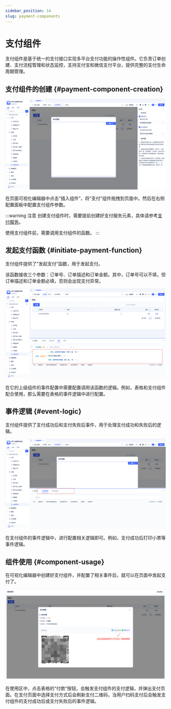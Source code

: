 ```yaml
---
sidebar_position: 14
slug: payment-components
---
```


# 支付组件
支付组件是基于统一的支付接口实现多平台支付功能的操作性组件。它负责订单创建、支付流程管理和状态监控，支持支付宝和微信支付平台，提供完整的支付生命周期管理。

## 支付组件的创建 {#payment-component-creation}
![支付组件创建](./img/14/pay_2025-08-28_19-37-19.png)

在页面可视化编辑器中点击“插入组件”，将“支付”组件拖拽到页面中。然后在右侧配置面板中配置支付组件参数。

:::warning 注意
创建支付组件时，需要提前创建好支付服务元素，具体请参考[支付服务](../third-party-integration/payment-service)。

使用支付组件前，需要调用支付组件的函数。
:::

## 发起支付函数 {#initiate-payment-function}
支付组件提供了“发起支付”函数，用于发起支付。

该函数接收三个参数：订单号、订单描述和订单金额。其中，订单号可以不填，但订单描述和订单金额必填，否则会出现支付异常。

![发起支付](./img/14/pay_2025-08-29_08-38-30.png)

在它的上级组件的事件配置中需要配置调用该函数的逻辑。例如，表格和支付组件配合使用，那么需要在表格的事件逻辑中进行配置。

## 事件逻辑 {#event-logic}
支付组件提供了支付成功后和支付失败后事件，用于处理支付成功和失败后的逻辑。

![支付成功和失败事件](./img/14/pay_2025-08-29_08-59-46.png)

在支付组件的事件逻辑中，进行配置相关逻辑即可。例如，支付成功后打印小票等事件逻辑。

## 组件使用 {#component-usage}
在可视化编辑器中创建好支付组件，并配置了相关事件后，就可以在页面中发起支付了。

![支付组件使用](./img/14/pay_2025-08-28_19-17-44.png)

在使用区中，点击表格的“付款”按钮，会触发支付组件的支付逻辑，并弹出支付页面。在支付页面中选择支付方式后会刷新支付二维码，当用户扫码支付后会触发支付组件的支付成功后或支付失败后的事件逻辑。
